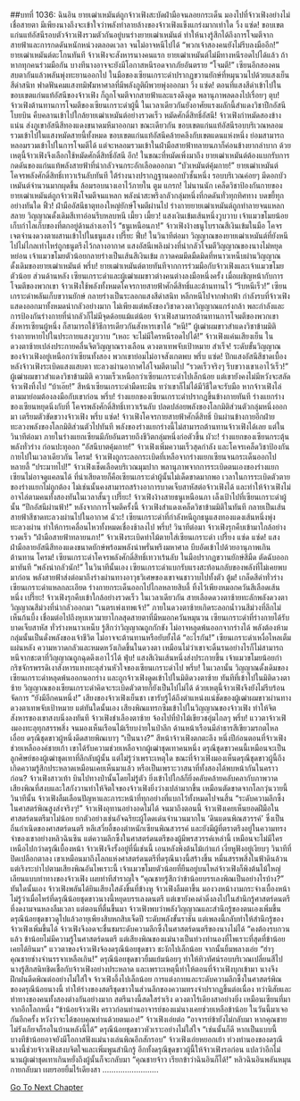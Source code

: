 ##บทที่ 1036: ฉินอิน
ยายเฒ่าเหมันต์ถูกจ้าวเฟิงสะบัดฝ่ามือจนลอยกระเด็น มองไปที่จ้าวเฟิงอย่างไม่เชื่อสายตา
มีเพียงนางถึงจะเข้าใจว่าพลังทำลายล้างของจ้าวเฟิงแข็งแกร่งมากเท่าใด
วิ้ง แซ่ด!
ขอบเขตแก่นแท้อัสนีรอบตัวจ้าวเฟิงรวมตัวกันอยู่บนร่างยายเฒ่าเหมันต์ ทำให้นางรู้สึกได้ถึงการโจมตีจากสายฟ้าและการกดดันหนักหน่วงตลอดเวลา จนไม่อาจหนีไปได้
“พวกเจ้าสองคนยังไม่รีบลงมืออีก!”
ยายเฒ่าเหมันต์ตะโกนทันที
จ้าวเฟิงจะสังหารนางคนแรก ยายเฒ่าเหมันต์ไม่มีทางหนีรอดไปได้แล้ว
ถ้าหากทุกคนร่วมมือกัน บางทีนางอาจจะยังมีโอกาสหนีรอดจากภัยอันตราย
“โจมตี!”
เซียนอีกสองคนสบตากันแล้วพลันพุ่งทะยานออกไป
ในมือของเซียนเกราะดำปรากฏขวานยักษ์ที่หมุนวนไปด้วยแสงเย็นสีดำสนิท ฟาดฟันคมแสงทมิฬมหาศาลที่มีพลังภูติผีพวยพุ่งออกมา
วิ้ง แซ่ด!
ตอนที่แสงสีดำเข้าไปในขอบเขตแก่นแท้อัสนีของจ้าวเฟิง ก็ถูกโจมตีจากสายฟ้าและแรงดึงดูด พลานุภาพลดลงไปเรื่อยๆ
ตุบ!
จ้าวเฟิงต้านทานการโจมตีของเซียนเกราะดำผู้นี้ ในเวลาเดียวกันยังอาศัยแรงผลักนี้สำแดงวิชาปีกอัสนีโบยบิน คืบคลานเข้าไปใกล้ยายเฒ่าเหมันต์อย่างรวดเร็ว
หมัดศักดิ์สิทธิ์อัสนี!
จ้าวเฟิงกำหมัดสองข้างแน่น ส่งภูเขาอัสนีสีทองแดงขนาดมหึมาออกมา
ขณะเดียวกัน ขอบเขตแก่นแท้อัสนีรอบบริเวณหลอมรวมเข้าไปในแสงหมัดสายนี้ทั้งหมด
ขอบเขตแก่นแท้อัสนีคล้ายคลึงกับเขตแดนแห่งหนึ่ง ย่อมสามารถหลอมรวมเข้าไปในการโจมตีได้ แต่จะหลอมรวมเข้าในฝ่ามือสายฟ้าทลายนภาก็ค่อนข้างยากลำบาก ด้วยเหตุนี้จ้าวเฟิงจึงเลือกใช้หมัดศักดิ์สิทธิ์อัสนี
อึก!
ในขณะที่หมัดเพิ่งมาถึง ยายเฒ่าเหมันต์ต้องแบกรับการกดดันของแก่นแท้พลังสายฟ้าที่น่ากลัวจนกระอักเลือดออกมา
“บัวเหมันต์คุ้มกาย!”
ยายเฒ่าเหมันต์โคจรพลังศักดิ์สิทธิ์เทวาเร้นลับทันที
ใต้ร่างนางปรากฏฐานดอกบัวชั้นหนึ่ง รอบบริเวณค่อยๆ มีดอกบัวเหมันต์จำนวนมากผุดขึ้น ล้อมรอบนางเอาไว้ภายใน
ตูม แกรก!
ไม่นานนัก เคล็ดวิชาป้องกันกายของยายเฒ่าเหมันต์ถูกจ้าวเฟิงโจมตีจนแหลก พลังน่าสะพรึงกลัวกลุ่มหนึ่งที่กดดันทั่วทุกทิศทาง บดขยี้ทุกอย่างทันใด
ฟิ้ว!
ฝ่ามืออัสนีธาตุทองใหญ่ยักษ์โจมตีผ่านไป ร่างกายยายเฒ่าเหมันต์ถูกทำลายจนแหลกสลาย วิญญาณดั้งเดิมสีเทาอ่อนรีบหลบหนี
เมี้ยว เมี้ยว!
แสงเงินเข้มเส้นหนึ่งวูบวาบ เจ้าแมวขโมยน้อยเก็บกำไลเก็บของที่ตกอยู่ด้านล่างเอาไว้
“ธนูเหนือนภา!”
จ้าวเฟิงง้างธนูโบราณสีเงินเข้มในมือ โคจรเจตจำนงดวงตาผสานเข้าไปในธนูแสง
เปรี๊ยะ ฟึ่บ!
ในวินาทีต่อมา วิญญาณของยายเฒ่าเหมันต์ที่ยังหนีไปไม่ไกลเท่าไหร่ถูกธนูตรึงไว้กลางอากาศ แสงอัสนีเพลิงม่วงที่น่ากลัวโจมตีวิญญาณของนางไม่หยุดหย่อน
เจ้าแมวขโมยตัวน้อยกลายร่างเป็นเส้นสีเงินเข้ม กวาดคมมีดมืดมิดที่หนาวเหน็บผ่านวิญญาณดั้งเดิมของยายเฒ่าเหมันต์
พรึ่บ!
ยายเฒ่าเหมันต์ตายทันทีจากการร่วมมือกับจ้าวเฟิงและเจ้าแมวขโมยตัวน้อย
ส่วนด้านหลัง เซียนเกราะดำและผู้เฒ่าผมขาวต่างคนต่างลงมือหนึ่งครั้ง
เมื่อเผชิญหน้ากับการโจมตีของพวกเขา จ้าวเฟิงใช้พลังทั้งหมดโคจรกายสายฟ้าศักดิ์สิทธิ์และต้านทานไว้
“รีบหนีเร็ว!”
เซียนเกราะดำพลันเก็บขวานยักษ์ กลายร่างเป็นระลอกแสงสีดำสนิท หลีกหนีไปจากฟากฟ้า
กำลังรบที่จ้าวเฟิงแสดงออกมาทั้งหมดน่ากลัวอย่างมาก
ไม่เพียงแต่พลังของวิชาดวงตาวิญญาณแกร่งกล้า พละกำลังและการป้องกันร่างกายที่น่ากลัวก็ไม่มีจุดด้อยแม้แต่น้อย
จ้าวเฟิงสามารถต้านทานการโจมตีของพวกเขา สังหารเซียนผู้หนึ่ง ก็สามารถใช้วิธีการเดียวกันสังหารเขาได้
“หนี!”
ผู้เฒ่าผมขาวสำแดงวิชาข้ามมิติ ร่างกายหายไปในประกายแสงวูบวาบ
“เหอะ จะไม่มีใครหนีรอดไปได้!”
จ้าวเฟิงแค่นเสียงเย็น ในดวงตาซ้ายเปล่งประกายคลื่นจิตวิญญาณรางเลือน
ดวงตาเทพจับเป้าหมาย สำเร็จ!
ระดับขั้นวิญญาณของจ้าวเฟิงอยู่เหนือกว่าเซียนทั้งสอง พวกเขาย่อมไม่อาจสังเกตพบ
พรึ่บ แซ่ด!
ปีกแสงอัสนีสีชาดเบื้องหลังจ้าวเฟิงระเบิดแสงแสบตา ทะลวงผ่านอากาศไล่โจมตีตามไป
“รวดเร็วจริงๆ รีบขวางเขาเอาไว้เร็ว!”
ผู้เฒ่าผมขาวสำแดงวิชาข้ามมิติ ความเร็วเหนือกว่าเซียนเกราะดำไปเล็กน้อย แต่เขายังคงไม่มีหวังจะสลัดจ้าวเฟิงทิ้งไป
“บ้าเอ๊ย!”
สีหน้าเซียนเกราะดำมืดทะมึน ทว่าเขาก็ไม่ได้มีวิธีใดจะรับมือ หากจ้าวเฟิงไล่ตามมาย่อมต้องลงมือกับเขาก่อน
พรึ่บ!
ร่างแยกของเซียนเกราะดำปรากฏขึ้นข้างกายทันที
ร่างแยกร่างของเซียนหยุดนิ่งกับที่ โคจรพลังศักดิ์สิทธิ์เทวาเร้นลับ ปลดปล่อยพลังของโลกมิติส่วนตัวกลุ่มหนึ่งออกมา เตรียมตัวขัดขวางจ้าวเฟิง
พรึ่บ แซ่ด!
จ้าวเฟิงโคจรกายสายฟ้าศักดิ์สิทธิ์ บินผ่านข้างกายอีกฝ่าย ทะลวงพลังของโลกมิติส่วนตัวไปทันที
พลังของร่างแยกร่างนี้ไม่สามารถต้านทานจ้าวเฟิงได้เลย
แต่ในวินาทีต่อมา ภายในร่างแยกเซียนมีภัยอันตรายถึงชีวิตกลุ่มหนึ่งก่อตัวขึ้น
ผัวะ!
ร่างแยกของเซียนกระตุ้นพลังทั่วร่าง ก่อนปะทุออก
“อัสนีบาตคุ้มกาย!”
จ้าวเฟิงเพิ่มความเร็วสุดกำลัง และโคจรเคล็ดวิชาป้องกันกายไปในเวลาเดียวกัน
โครม!
จ้าวเฟิงถูกระลอกระเบิดที่เหลือจากร่างแยกเซียนจนกระเด็นออกไปหลายลี้
“ประมาทไป!”
จ้าวเฟิงเช็ดเลือดบริเวณมุมปาก
พลานุภาพจากการระเบิดตนเองของร่างแยกเซียนไม่อาจดูแคลนได้
ที่น่าเสียดายก็คือเซียนเกราะดำผู้นั้นไม่เด็ดขาดมากพอ เวลาในการระเบิดตัวตายของร่างแยกไม่ถูกต้อง ไม่เช่นนั้นคงสามารถสร้างอาการบาดเจ็บสาหัสต่อจ้าวเฟิงได้ และทำให้จ้าวเฟิงไม่อาจไล่ตามคนทั้งสองทันในเวลาสั้นๆ
เปรี๊ยะ!
จ้าวเฟิงง้างสายธนูเหนือนภา เล็งเป้าไปที่เซียนเกราะดำผู้นั้น
“ปีกอัสนีผ่านฟ้า!”
หลังจากการโจมตีครั้งนี้ จ้าวเฟิงสำแดงเคล็ดวิชาข้ามมิติในทันที กลายเป็นเส้นสายฟ้าสีชาดทะลวงผ่านไปในอากาศ
ฉัวะ!
เซียนเกราะดำที่กำลังหนีถูกธนูแสงทองแดงเส้นหนึ่งพุ่งทะลวงผ่าน ทำให้การเคลื่อนไหวทั้งหมดเชื่องช้าลงไป
พรึ่บ!
วินาทีต่อมา จ้าวเฟิงรุกคืบเข้ามาใกล้อย่างรวดเร็ว
“ฝ่ามือสายฟ้าทลายนภา!”
จ้าวเฟิงระเบิดท่าไม้ตายใส่เซียนเกราะดำ
เปรี้ยง แซ่ด แซ่ด!
แสงฝ่ามือลายอัสนีสีทองแดงขนาดยักษ์พร้อมพลังน่าพรั่นพรึงมหาศาล บีบอัดเข้าไปด้วยอานุภาพเกินต้านทาน
โครม!
เซียนเกราะดำโคจรพลังศักดิ์สิทธิ์เทวาเร้นลับ ในมือปรากฏขวานยักษ์สีมืด ตัดฉับออกมาทันที
“พลังน่ากลัวนัก!”
ในวินาทีนั้นเอง เซียนเกราะดำแบกรับแรงสะท้อนกลับของพลังที่ไม่เคยพบมาก่อน พลังสายฟ้าส่งต่อมาถึงร่างผ่านทางอาวุธวิเศษของเขาจนชาวาบไปทั้งตัว
ตู้ม!
เกล็ดสีดำทั่วร่างเซียนเกราะดำแหลกละเอียด ร่างกายกระเด็นออกไปไกลหลายสิบลี้ ทิ้งไว้เพียงหมอกควันสีเลือดเส้นหนึ่ง
เปรี๊ยะ!
จ้าวเฟิงรุกคืบเข้าใกล้อย่างรวดเร็ว ในเวลาเดียวกัน สายเลือดดวงตาซ้ายทะลักพลังดวงตาวิญญาณสีม่วงที่น่ากลัวออกมา
“เนตรเพ่งเทพเจ้า!”
ภายในดวงตาซ้ายเกิดระลอกน้ำวนสีม่วงที่ลึกไม่เห็นก้นบึ้ง เชื่อมต่อไปถึงหุบเหวมายาไกลสุดสายตาที่มีหมอกควันหมุนวน
เซียนเกราะดำที่ร่างกายได้รับบาดเจ็บสาหัส ทั่วร่างหนาวเหน็บ รู้สึกว่าวิญญาณถูกกักขัง ไม่อาจหลุดพ้นออกจากร่างได้
พลังต้องห้ามกลุ่มนั้นเป็นดั่งพลังของเจ้าชีวิต ไม่อาจจะต้านทานหรือยับยั้งได้
“อะไรกัน!”
เซียนเกราะดำเหงื่อไหลเต็มแผ่นหลัง ความหวาดกลัวและหมดหวังเกิดขึ้นในดวงตา
เหมือนไม่ว่าเขาจะดิ้นรนอย่างไรก็ไม่สามารถหนีจากชะตาที่วิญญาณถูกฉุดดึงเอาไว้ได้
ฟุ่บ!
แสงสีเงินเส้นหนึ่งส่งประกายขึ้น เจ้าแมวขโมยน้อยกำกริชจักรพรรดิเงาสังหารแทงทะลุส่วนหัวใจของเซียนเกราะดำไป
พรึ่บ!
ในเวลานั้น วิญญาณดั้งเดิมของเซียนเกราะดำหลุดพ้นออกนอกร่าง และถูกจ้าวเฟิงดูดเข้าไปในมิติดวงตาซ้าย
ทันทีที่เข้าไปในมิติดวงตาซ้าย วิญญาณของเซียนเกราะดำคิดจะระเบิดตัวตายก็ยังเป็นไปไม่ได้ ด้วยเหตุนี้จ้าวเฟิงจึงยังไม่รีบร้อนจัดการ
“ยังมีอีกคนหนึ่ง!”
เสียงของจ้าวเฟิงเย็นชา เขารับรู้ได้ถึงตำแหน่งแน่ชัดของผู้เฒ่าผมขาวผ่านทางดวงตาเทพจับเป้าหมาย
แต่ทันใดนั้นเอง
เสียงพิณแทรกซึมเข้าไปในวิญญาณของจ้าวเฟิง ทำให้จิตสังหารของเขาสงบนิ่งลงทันที
จ้าวเฟิงชำเลืองตาซ้าย จ้องไปที่ป่าไม้เขียวชอุ่มไกลๆ
พรึ่บ!
แววตาจ้าวเฟิงมองทะลุทุกสรรพสิ่ง จนมองเห็นเรือนไม้เรียบง่ายในป่าลึก ด้านหน้าเรือนมีลำธารสีเขียวมรกตไหลเอื่อย ดรุณีชุดขาวผู้หนึ่งดีดสายพิณเบาๆ
“เป็นนาง?”
สีหน้าจ้าวเฟิงตกตะลึง
หนึ่งปีก่อนตอนที่จ้าวเฟิงช่วยเหลือองค์ชายเก้า เขาได้รับความช่วยเหลือจากผู้เฒ่าชุดเทาคนหนึ่ง
ดรุณีชุดขาวคนนี้เหมือนจะเป็นลูกศิษย์ของผู้เฒ่าชุดเทาที่ลึกลับผู้นั้น
แต่ไม่รู้ว่าเพราะเหตุใด ขณะที่จ้าวเฟิงมองเห็นดรุณีชุดขาวผู้นี้ถึงเกิดความรู้สึกประหลาดเหมือนเคยเห็นมาแล้ว หรือเป็นเพราะวาสนาที่ทั้งสองได้พบหน้ากันในคราวก่อน?
จ้าวเฟิงสาวเท้า บินไปทางป่านั้นโดยไม่รู้ตัว
ยิ่งเข้าไปใกล้ก็ยิ่งคลับคล้ายคลับคลากับภาพวาด เสียงพิณที่สงบและใสกังวานทำให้จิตใจของจ้าวเฟิงยิ่งว่างเปล่ามากขึ้น เหมือนตัดขาดจากโลกวุ่นวายนี้ วินาทีนั้น จ้าวเฟิงลืมเลือนปัญหาและภาระหน้าที่ทุกอย่างที่แบกไว้ทั้งหมดไปจนสิ้น
“ระดับความลึกซึ้งในศาสตร์พิณสูงส่งจริงๆ!”
จ้าวเฟิงอุทานอย่างอดไม่ได้
จนมาถึงตอนนี้ จ้าวเฟิงเคยเห็นยอดฝีมือในศาสตร์ดนตรีมาไม่น้อย ยกตัวอย่างเช่นอัจฉริยะผู้โดดเด่นจำนวนมากใน ‘ดินแดนพิณสวรรค์’ ซึ่งเป็นถิ่นกำเนิดของศาสตร์ดนตรี หลีเสวี่ยอี้ของตำหนักเซียนพิณสวรรค์ และยังมีผู้ที่ตราตรึงอยู่ในความทรงจำของเขาอย่างหลิวฉินซิน
แต่ความลึกซึ้งในศาสตร์ดนตรีของผู้มีพรสวรรค์เหล่านี้ เหมือนจะไม่มีใครเหนือไปกว่าดรุณีเบื้องหน้า
จ้าวเฟิงจึงรั้งอยู่ที่นี่เช่นนี้ เอนหลังพิงต้นไม้เก่าแก่ เงี่ยหูฟังอยู่เงียบๆ
วินาทีที่ปิดเปลือกตาลง เขาเหมือนมาถึงโลกแห่งศาสตร์ดนตรีที่ดรุณีนางนี้สร้างขึ้น หมื่นสรรพสิ่งในฟ้าดินล้วนแต่เริงระบำไปตามเสียงพิณอันไพเราะนี้
เจ้าแมวขโมยตัวน้อยที่ยืนอยู่บนไหล่จ้าวเฟิงก็พิงต้นไม้ใหญ่ เลียนแบบท่าทางของจ้าวเฟิง เผยท่าทีสำราญใจ
“คุณชายรู้สึกว่าข้าน้อยบรรเลงพิณเป็นอย่างไรบ้าง?”
ทันใดนั้นเอง จ้าวเฟิงพลันได้ยินเสียงใสดังขึ้นที่ข้างหู
จ้าวเฟิงลืมตาขึ้น มองวงหน้างามกระจ่างเบื้องหน้า ไม่รู้ว่าเมื่อไหร่ที่ดรุณีน้อยชุดขาวนางนี้หยุดบรรเลงดนตรี แต่เขายังคงดำดิ่งลงไปในสำนึกรู้ศาสตร์ดนตรีที่งดงามจนหลงลืมเวลา
แต่ตอนที่ตื่นขึ้นมา จ้าวเฟิงพบว่าพลังวิญญาณและสำนึกรู้ของตนเองเพิ่มขึ้น
ดรุณีน้อยชุดขาวดูไปแล้วอายุเพียงสิบหกสิบเจ็ดปี ระดับพลังขั้นราชัน แต่เพลงนี้กลับทำให้สำนึกรู้ของจ้าวเฟิงเพิ่มขึ้นได้ จ้าวเฟิงจึงอดจะชื่นชมระดับความลึกซึ้งในศาสตร์ดนตรีของนางไม่ได้
“คงต้องรบกวนแล้ว ข้าน้อยไม่มีความรู้ในศาสตร์ดนตรี แต่เสียงพิณของแม่นางเป็นท่วงทำนองที่ไพเราะที่สุดที่ข้าน้อยเคยได้ยินมา”
แววตาของจ้าวเฟิงจ้องดรุณีน้อยชุดขาว ชะงักไปเล็กน้อย จากนั้นยิ้มพลางเอ่ย
“ฮ่าๆ คุณชายช่างจำนรรจาเหลือเกิน!”
ดรุณีน้อยชุดขาวยิ้มแย้มน้อยๆ ทำให้ทิวทัศน์รอบบริเวณเปลี่ยนสีไป
นางรู้สึกสนิทชิดเชื้อกับจ้าวเฟิงอย่างประหลาด และเพราะเหตุนี้ทำให้ตอนที่จ้าวเฟิงบุกเข้ามา นางจึงฝึกฝนดีดพิณต่ออย่างไม่ใส่ใจ
จ้าวเฟิงอึ้งไปเล็กน้อย การแต่งกายและระดับความลึกซึ้งในศาสตร์พิณของดรุณีน้อยนางนี้ ทำให้ร่างของสตรีชุดขาวในส่วนลึกของความทรงจำปรากฏขึ้นต่อเนื่อง
ทว่านิสัยและท่าทางของคนทั้งสองต่างกันอย่างมาก สตรีนางนี้สดใสร่าเริง ดวงตาไร้เดียงสาอย่างยิ่ง เหมือนเซียนที่มาจากอีกโลกหนึ่ง
“ข้าน้อยจ้าวเฟิง คราวก่อนท่านอาจารย์ของแม่นางเคยช่วยเหลือข้าน้อย ในวันนี้มาเจอกันอีกครั้ง หวังว่าจะได้ขอบคุณท่านด้วยตนเอง!”
จ้าวเฟิงเอ่ยต่อ
“อาจารย์ข้ายังไม่กลับมา หากคุณชายไม่รังเกียจก็รอในบ้านหลังนี้ได้”
ดรุณีน้อยชุดขาวหัวเราะอย่างไม่ใส่ใจ
“เช่นนั้นก็ดี หากเป็นแบบนี้ บางทีข้าน้อยอาจยังมีโอกาสฟังแม่นางเล่นพิณอีกสักรอบ”
จ้าวเฟิงเอ่ยหยอกเย้า
ท่วงทำนองของดรุณีนางนี้ช่วยจ้าวเฟิงสงบจิตใจและเพิ่มพูนสำนึกรู้
อีกทั้งดรุณีชุดขาวผู้นี้ให้จ้าวเฟิงรอก่อน แปลว่าอีกไม่นานผู้เฒ่าชุดเทาเกินหยั่งถึงผู้นั้นก็จะกลับมา
“คุณชายจ้าว เรียกข้าว่าฉินอินก็ได้!”
หลิวฉินอินพลันหมุนกายกลับมา เผยรอยยิ้มไร้เดียงสา
…………………….


[Go To Next Chapter]( ./274.md)